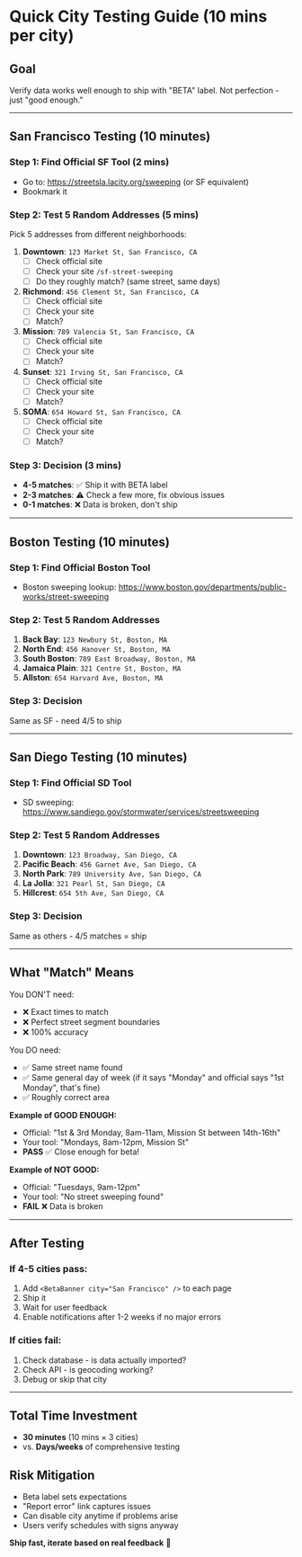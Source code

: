 # Quick City Testing Guide (10 mins per city)

## Goal
Verify data works well enough to ship with "BETA" label. Not perfection - just "good enough."

---

## San Francisco Testing (10 minutes)

### Step 1: Find Official SF Tool (2 mins)
- Go to: https://streetsla.lacity.org/sweeping (or SF equivalent)
- Bookmark it

### Step 2: Test 5 Random Addresses (5 mins)
Pick 5 addresses from different neighborhoods:

1. **Downtown**: `123 Market St, San Francisco, CA`
   - [ ] Check official site
   - [ ] Check your site `/sf-street-sweeping`
   - [ ] Do they roughly match? (same street, same days)

2. **Richmond**: `456 Clement St, San Francisco, CA`
   - [ ] Check official site
   - [ ] Check your site
   - [ ] Match?

3. **Mission**: `789 Valencia St, San Francisco, CA`
   - [ ] Check official site
   - [ ] Check your site
   - [ ] Match?

4. **Sunset**: `321 Irving St, San Francisco, CA`
   - [ ] Check official site
   - [ ] Check your site
   - [ ] Match?

5. **SOMA**: `654 Howard St, San Francisco, CA`
   - [ ] Check official site
   - [ ] Check your site
   - [ ] Match?

### Step 3: Decision (3 mins)
- **4-5 matches**: ✅ Ship it with BETA label
- **2-3 matches**: ⚠️ Check a few more, fix obvious issues
- **0-1 matches**: ❌ Data is broken, don't ship

---

## Boston Testing (10 minutes)

### Step 1: Find Official Boston Tool
- Boston sweeping lookup: https://www.boston.gov/departments/public-works/street-sweeping

### Step 2: Test 5 Random Addresses
1. **Back Bay**: `123 Newbury St, Boston, MA`
2. **North End**: `456 Hanover St, Boston, MA`
3. **South Boston**: `789 East Broadway, Boston, MA`
4. **Jamaica Plain**: `321 Centre St, Boston, MA`
5. **Allston**: `654 Harvard Ave, Boston, MA`

### Step 3: Decision
Same as SF - need 4/5 to ship

---

## San Diego Testing (10 minutes)

### Step 1: Find Official SD Tool
- SD sweeping: https://www.sandiego.gov/stormwater/services/streetsweeping

### Step 2: Test 5 Random Addresses
1. **Downtown**: `123 Broadway, San Diego, CA`
2. **Pacific Beach**: `456 Garnet Ave, San Diego, CA`
3. **North Park**: `789 University Ave, San Diego, CA`
4. **La Jolla**: `321 Pearl St, San Diego, CA`
5. **Hillcrest**: `654 5th Ave, San Diego, CA`

### Step 3: Decision
Same as others - 4/5 matches = ship

---

## What "Match" Means

You DON'T need:
- ❌ Exact times to match
- ❌ Perfect street segment boundaries
- ❌ 100% accuracy

You DO need:
- ✅ Same street name found
- ✅ Same general day of week (if it says "Monday" and official says "1st Monday", that's fine)
- ✅ Roughly correct area

**Example of GOOD ENOUGH:**
- Official: "1st & 3rd Monday, 8am-11am, Mission St between 14th-16th"
- Your tool: "Mondays, 8am-12pm, Mission St"
- **PASS** ✅ Close enough for beta!

**Example of NOT GOOD:**
- Official: "Tuesdays, 9am-12pm"
- Your tool: "No street sweeping found"
- **FAIL** ❌ Data is broken

---

## After Testing

### If 4-5 cities pass:
1. Add `<BetaBanner city="San Francisco" />` to each page
2. Ship it
3. Wait for user feedback
4. Enable notifications after 1-2 weeks if no major errors

### If cities fail:
1. Check database - is data actually imported?
2. Check API - is geocoding working?
3. Debug or skip that city

---

## Total Time Investment
- **30 minutes** (10 mins × 3 cities)
- vs. **Days/weeks** of comprehensive testing

## Risk Mitigation
- Beta label sets expectations
- "Report error" link captures issues
- Can disable city anytime if problems arise
- Users verify schedules with signs anyway

**Ship fast, iterate based on real feedback** 🚀
